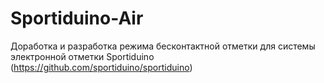 # Sportiduino-Air
Доработка и разработка режима бесконтактной отметки для системы электронной отметки Sportiduino (https://github.com/sportiduino/sportiduino)
